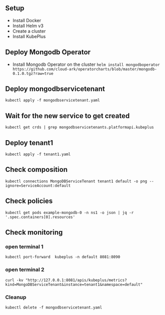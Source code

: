 ## Setup

- Install Docker 
- Install Helm v3
- Create a cluster
- Install KubePlus

## Deploy Mongodb Operator

- Install Mongodb Operator on the cluster
  ```helm install mongodboperator https://github.com/cloud-ark/operatorcharts/blob/master/mongodb-0.1.0.tgz?raw=true```


## Deploy mongodbservicetenant
```
kubectl apply -f mongodbservicetenant.yaml
```

## Wait for the new service to get created

```
kubectl get crds | grep mongodbservicetenants.platformapi.kubeplus
```

## Deploy tenant1
```
kubectl apply -f tenant1.yaml
```

## Check composition
```
kubectl connections MongoDBServiceTenant tenant1 default -o png --ignore=ServiceAccount:default
```

## Check policies
```
kubectl get pods example-mongodb-0 -n ns1 -o json | jq -r '.spec.containers[0].resources'
```

## Check monitoring
### open terminal 1
```
kubectl port-forward  kubeplus -n default 8081:8090
```
### open terminal 2
```
curl -kv "http://127.0.0.1:8081/apis/kubeplus/metrics?kind=MongoDBServiceTenant&instance=tenant1&namespace=default"
```  

### Cleanup

```kubectl delete -f mongodbservicetenant.yaml ```
